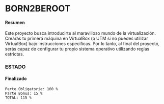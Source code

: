 # BORN2BEROOT

#### Resumen

Este proyecto busca introducirte al maravilloso mundo de la virtualización.
Crearás tu primera máquina en VirtualBox (o UTM si no puedes utilizar VirtualBox)
bajo instrucciones específicas. Por lo tanto, al final del proyecto, serás capaz de configurar
tu propio sistema operativo utilizando reglas estrictas.

### ESTADO
#### Finalizado

```Parte Obligatoria: 100 %```   
```Parte Bonus: 15 %```   
```TOTAL: 115 %```
